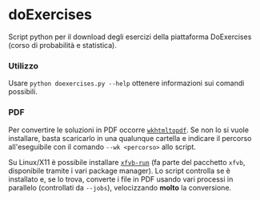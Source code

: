 # doExercises
Script python per il download degli esercizi della piattaforma DoExercises (corso di probabilità e statistica).

### Utilizzo
Usare `python doexercises.py --help` ottenere informazioni sui comandi possibili.

### PDF
Per convertire le soluzioni in PDF occorre [`wkhtmltopdf`](https://github.com/wkhtmltopdf/wkhtmltopdf/releases). Se non lo si vuole installare, basta scaricarlo in una qualunque cartella e indicare il percorso all'eseguibile con il comando `--wk <percorso>` allo script.

Su Linux/X11 è possibile installare [`xfvb-run`](https://manpages.ubuntu.com/manpages/trusty/man1/xvfb-run.1.html) (fa parte del pacchetto `xfvb`, disponibile tramite i vari package manager). Lo script controlla se è installato e, se lo trova, converte i file in PDF usando vari processi in parallelo (controllati da `--jobs`), velocizzando **molto** la conversione.